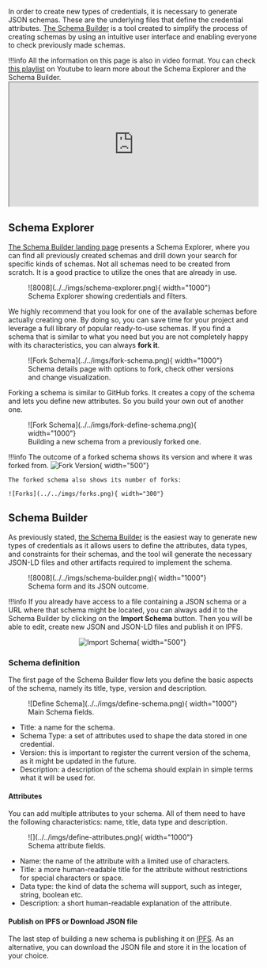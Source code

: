 In order to create new types of credentials, it is necessary to generate JSON schemas. These are the underlying files that define the credential attributes. 
[The Schema Builder](https://schema-builder.polygonid.me/) is a tool created to simplify the process of creating schemas by using an intuitive user interface and enabling everyone to check previously made schemas.

!!!info
    All the information on this page is also in video format. You can check [this playlist](https://www.youtube.com/playlist?list=PLslsfan1R_z1IF-dTx8xMiF_qNAlcc7GP) on Youtube to learn more about the Schema Explorer and the Schema Builder. 
    <iframe src="https://www.youtube.com/embed/FR1UgJo1Irk" width="100%" length="100%" height="250" allowfullscreen></iframe>

## Schema Explorer
[The Schema Builder landing page](https://schema-builder.polygonid.me/) presents a Schema Explorer, where you can find all previously created schemas and drill down your search for specific kinds of schemas. Not all schemas need to be created from scratch. It is a good practice to utilize the ones that are already in use.

<figure markdown>
  ![8008](../../imgs/schema-explorer.png){ width="1000"}
  <figcaption>Schema Explorer showing credentials and filters.</figcaption>
</figure>

We highly recommend that you look for one of the available schemas before actually creating one. By doing so, you can save time for your project and leverage a full library of popular ready-to-use schemas.
If you find a schema that is similar to what you need but you are not completely happy with its characteristics, you can always **fork it**.

<figure markdown>
  ![Fork Schema](../../imgs/fork-schema.png){ width="1000"}
  <figcaption>Schema details page with options to fork, check other versions and change visualization.</figcaption>
</figure>

Forking a schema is similar to GitHub forks. It creates a copy of the schema and lets you define new attributes. So you build your own out of another one.  

<figure markdown>
  ![Fork Schema](../../imgs/fork-define-schema.png){ width="1000"}
  <figcaption>Building a new schema from a previously forked one.</figcaption>
</figure>

!!!info
    The outcome of a forked schema shows its version and where it was forked from.
    ![Fork Version](../../imgs/fork-versions.png){ width="500"}

    The forked schema also shows its number of forks:

    ![Forks](../../imgs/forks.png){ width="300"}


## Schema Builder
As previously stated, [the Schema Builder](https://schema-builder.polygonid.me/builder) is the easiest way to generate new types of credentials as it allows users to define the attributes, data types, and constraints for their schemas, and the tool will generate the necessary JSON-LD files and other artifacts required to implement the schema.


<figure markdown>
  ![8008](../../imgs/schema-builder.png){ width="1000"}
  <figcaption>Schema form and its JSON outcome.</figcaption>
</figure>

!!!info
    If you already have access to a file containing a JSON schema or a URL where that schema might be located, you can always add it to the Schema Builder by clicking on the **Import Schema** button. Then you will be able to edit, create new JSON and JSON-LD files and publish it on IPFS.  
    <div align = "center">
    ![Import Schema](../../imgs/import-schema.png){ width="500"}
    </div>

### Schema definition
The first page of the Schema Builder flow lets you define the basic aspects of the schema, namely its title, type, version and description.

<figure markdown>
  ![Define Schema](../../imgs/define-schema.png){ width="1000"}
  <figcaption>Main Schema fields.</figcaption>
</figure>

- Title: a name for the schema.
- Schema Type: a set of attributes used to shape the data stored in one credential. 
- Version: this is important to register the current version of the schema, as it might be updated in the future.
- Description: a description of the schema should explain in simple terms what it will be used for. 

#### Attributes
You can add multiple attributes to your schema. All of them need to have the following characteristics: name, title, data type and description.

<figure markdown>
  ![](../../imgs/define-attributes.png){ width="1000"}
  <figcaption>Schema attribute fields.</figcaption>
</figure>

- Name: the name of the attribute with a limited use of characters.
- Title: a more human-readable title for the attribute without restrictions for special characters or space.
- Data type: the kind of data the schema will support, such as integer, string, boolean etc.
- Description: a short human-readable explanation of the attribute.

#### Publish on IPFS or Download JSON file
The last step of building a new schema is publishing it on [IPFS](https://ipfs.tech/). As an alternative, you can download the JSON file and store it in the location of your choice.

